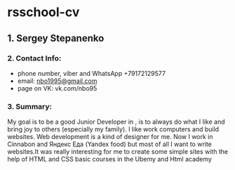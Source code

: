 # rsschool-cv
## 1. Sergey Stepanenko
### 2. Contact Info:
  - phone number, viber and WhatsApp +79172129577
  - email: nbo1995@gmail.com
  - page on VK: vk.com/nbo95
### 3. Summary:
My goal is to be a good Junior Developer in <Epam>, is to always do what I like and bring joy to others (especially my family). I like work 
computers and build websites. Web development is a kind of designer for me. Now I work in Cinnabon and Яндекс Еда (Yandex food) 
but most of all I want to write websites.It was really interesting for me to create some simple sites with the help of HTML and CSS basic 
courses in the Ubemy and Html academy
